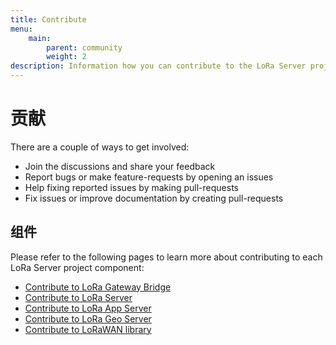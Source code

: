 ```yaml
---
title: Contribute
menu:
    main:
        parent: community
        weight: 2
description: Information how you can contribute to the LoRa Server project.
---
```


# 贡献

There are a couple of ways to get involved:

* Join the discussions and share your feedback
* Report bugs or make feature-requests by opening an issues
* Help fixing reported issues by making pull-requests
* Fix issues or improve documentation by creating pull-requests

## 组件

Please refer to the following pages to learn more about contributing to
each LoRa Server project component:

* [Contribute to LoRa Gateway Bridge](/lora-gateway-bridge/community/contribute/)
* [Contribute to LoRa Server](/loraserver/community/contribute/)
* [Contribute to LoRa App Server](/lora-app-server/community/contribute/)
* [Contribute to LoRa Geo Server](/lora-geo-server/community/contribute/)
* [Contribute to LoRaWAN library](https://github.com/brocaar/lorawan)